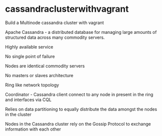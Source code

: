 # cassandraclusterwithvagrant
Build a Multinode cassandra cluster with vagrant


Apache Cassandra - a distributed database for managing large amounts of structured data across many commodity servers.

Highly available service

No single point of failure

Nodes are identical commodity servers

No masters or slaves architecture

Ring like network topology

Coordinator - Cassandra client connect to any node in present in the ring and interfaces via CQL

Relies on data partitioning to equally distribute the data amongst the nodes in the cluster

Nodes in the Cassandra cluster rely on the Gossip Protocol to exchange information with each other



